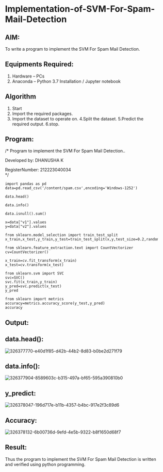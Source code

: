 # Implementation-of-SVM-For-Spam-Mail-Detection

## AIM:
To write a program to implement the SVM For Spam Mail Detection.

## Equipments Required:
1. Hardware – PCs
2. Anaconda – Python 3.7 Installation / Jupyter notebook

## Algorithm
1. Start
2. Import the required packages.
3. Import the dataset to operate on.
4.Split the dataset. 
5.Predict the required output.
6.stop.

## Program:

/*
Program to implement the SVM For Spam Mail Detection..

Developed by: DHANUSHA K

RegisterNumber: 212223040034  
*/
```
import pandas as pd
data=pd.read_csv('/content/spam.csv',encoding='Windows-1252')

data.head()

data.info()

data.isnull().sum()

x=data["v1"].values
y=data["v2"].values
```
```
from sklearn.model_selection import train_test_split
x_train,x_test,y_train,y_test=train_test_split(x,y,test_size=0.2,random_state=0)

from sklearn.feature_extraction.text import CountVectorizer
cv=CountVectorizer()

x_train=cv.fit_transform(x_train)
x_test=cv.transform(x_test)

from sklearn.svm import SVC
svc=SVC()
svc.fit(x_train,y_train)
y_pred=svc.predict(x_test)
y_pred

from sklearn import metrics
accuracy=metrics.accuracy_score(y_test,y_pred)
accuracy
```
## Output:
## data.head():
![326377770-e40d1f85-d42b-44b2-8d83-b0be2d271f79](https://github.com/Dhanusha17/Implementation-of-SVM-For-Spam-Mail-Detection/assets/151549957/5729c738-d4a2-4d23-b48e-ac94abe452b8)

## data.info():
![326377904-8589603c-b315-497a-bf65-595a390810b0](https://github.com/Dhanusha17/Implementation-of-SVM-For-Spam-Mail-Detection/assets/151549957/acd967a9-2730-4474-b6b1-45a0c2d7b7d6)

## y_predict:
![326378047-196d717e-b11b-4357-b4bc-917e2f3c89d6](https://github.com/Dhanusha17/Implementation-of-SVM-For-Spam-Mail-Detection/assets/151549957/ea3570cc-0ec6-4f31-9023-e46e4dd3c721)

## Accuracy:
![326378132-6b00736d-9efd-4e5b-9322-b8f1650d68f7](https://github.com/Dhanusha17/Implementation-of-SVM-For-Spam-Mail-Detection/assets/151549957/c24fb6ff-1d1e-4f8e-821e-e3abc70d7883)

## Result:
Thus the program to implement the SVM For Spam Mail Detection is written and verified using python programming.
